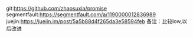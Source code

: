 git:https://github.com/zhaosuxia/promise
segmentfault:https://segmentfault.com/a/1190000012836989
juejin:https://juejin.im/post/5a5b88d4f265da3e58594feb
备注：比较low,以后改进